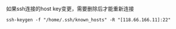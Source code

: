 如果ssh连接的host key变更，需要删除后才能重新连接
```shell
ssh-keygen -f "/home/.ssh/known_hosts" -R "[118.66.166.11]:22"
```